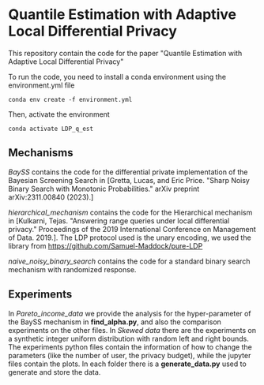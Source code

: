 # Quantile Estimation with Adaptive Local Differential Privacy

This repository contain the code for the paper "Quantile Estimation with Adaptive Local Differential Privacy" 

To run the code, you need to install a conda environment using the environment.yml file
    
    conda env create -f environment.yml

Then, activate the environment

    conda activate LDP_q_est

## Mechanisms
*BaySS* contains the code for the differential private implementation of the Bayesian Screening Search in 
[Gretta, Lucas, and Eric Price. "Sharp Noisy Binary Search with Monotonic Probabilities." arXiv preprint arXiv:2311.00840 (2023).]

*hierarchical_mechanism* contains the code for the Hierarchical mechanism in 
[Kulkarni, Tejas. "Answering range queries under local differential privacy." Proceedings of the 2019 International Conference on Management of Data. 2019.].
The LDP protocol used is the unary encoding, we used the library from https://github.com/Samuel-Maddock/pure-LDP

*naive_noisy_binary_search* contains the code for a standard binary search mechanism with randomized response.

## Experiments
In *Pareto_income_data* we provide the analysis for the hyper-parameter of the BaySS mechanism in **find_alpha.py**, and 
also the comparison experiments on the other files. In *Skewed data* there are the experiments on a synthetic integer uniform distribution
with random left and right bounds. 
The experiments python files contain the information of how to change the parameters (like the number of user, the privacy budget), while the
jupyter files contain the plots.
In each folder there is a **generate_data.py** used to generate and store the data.

